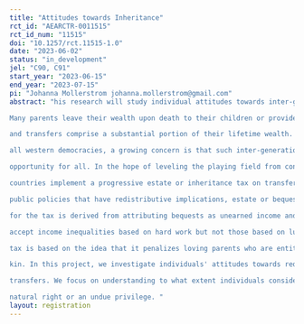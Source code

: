 ```yaml
---
title: "Attitudes towards Inheritance"
rct_id: "AEARCTR-0011515"
rct_id_num: "11515"
doi: "10.1257/rct.11515-1.0"
date: "2023-06-02"
status: "in_development"
jel: "C90, C91"
start_year: "2023-06-15"
end_year: "2023-07-15"
pi: "Johanna Mollerstrom johanna.mollerstrom@gmail.com"
abstract: "his research will study individual attitudes towards inter-generational transfers such as parental gifts and bequests.
Many parents leave their wealth upon death to their children or provide gifts inter vivos. For the rich, such bequests
and transfers comprise a substantial portion of their lifetime wealth. With rising income inequality in almost
all western democracies, a growing concern is that such inter-generational transfer of wealth may hinder equal
opportunity for all. In the hope of leveling the playing field from consequences of such a birth lottery, many
countries implement a progressive estate or inheritance tax on transfers above a threshold. However, like most
public policies that have redistributive implications, estate or bequest taxation is a controversial subject. Support
for the tax is derived from attributing bequests as unearned income and is rooted in meritocratic principles that
accept income inequalities based on hard work but not those based on luck. On the other hand, opposition to the
tax is based on the idea that it penalizes loving parents who are entitled to leave their hard-earned earnings to their
kin. In this project, we investigate individuals' attitudes towards redistribution when considering inter-generational
transfers. We focus on understanding to what extent individuals consider inter-generational transfer of money a
natural right or an undue privilege. "
layout: registration
---
```


